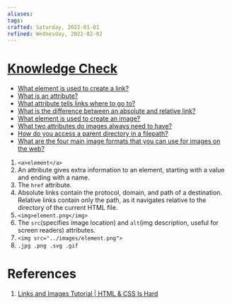 ```yaml
---
aliases:
tags:
crafted: Saturday, 2022-01-01
refined: Wednesday, 2022-02-02
---
```


# [Knowledge Check](https://www.theodinproject.com/paths/foundations/courses/foundations/lessons/links-and-images#knowledge-check)

- [What element is used to create a link?](https://www.theodinproject.com/paths/foundations/courses/foundations/lessons/links-and-images#anchor-elements)
- [What is an attribute?](https://www.theodinproject.com/paths/foundations/courses/foundations/lessons/links-and-images#attribute)
- [What attribute tells links where to go to?](https://www.theodinproject.com/paths/foundations/courses/foundations/lessons/links-and-images#where-to-go)
- [What is the difference between an absolute and relative link?](https://www.theodinproject.com/paths/foundations/courses/foundations/lessons/links-and-images#absolute-and-relative-links)
- [What element is used to create an image?](https://www.theodinproject.com/paths/foundations/courses/foundations/lessons/links-and-images#images)
- [What two attributes do images always need to have?](https://www.theodinproject.com/paths/foundations/courses/foundations/lessons/links-and-images#two-attributes)
- [How do you access a parent directory in a filepath?](https://www.theodinproject.com/paths/foundations/courses/foundations/lessons/links-and-images#parent-filepath)
- [What are the four main image formats that you can use for images on the web?](https://www.internetingishard.com/html-and-css/links-and-images/#image-formats)

1. `<a>element</a>`
2. An attribute gives extra information to an element, starting with a value and ending with a name.
3. The `href` attribute.
4. Absolute links contain the protocol, domain, and path of a destination.
   Relative links contain only the path, as it navigates relative to the directory of the current HTML file.
5. `<img>element.png</img>`
6. The `src`(specifies image location) and `alt`(img description, useful for screen readers) attributes.
7. `<img src="../images/element.png">`
8. `.jpg .png .svg .gif`

# References

1. [Links and Images Tutorial | HTML & CSS Is Hard](https://www.internetingishard.com/html-and-css/links-and-images/)
